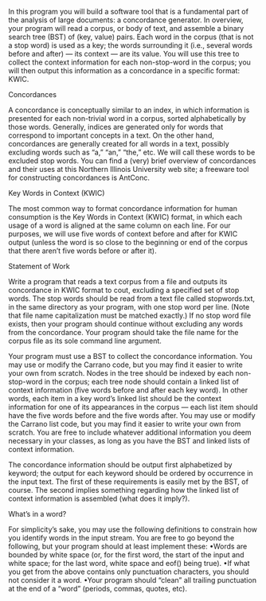 In this program you will build a software tool that is a fundamental part of the analysis of large documents: a concordance generator. In overview, your program will read a corpus, or body of text, and assemble a binary search tree (BST) of (key, value) pairs. Each word in the corpus (that is not a stop word) is used as a key; the words surrounding it (i.e., several words before and after) — its context — are its value. You will use this tree to collect the context information for each non-stop-word in the corpus; you will then output this information as a concordance in a specific format: KWIC. 

Concordances

A concordance is conceptually similar to an index, in which information is presented for each non-trivial word in a corpus, sorted alphabetically by those words. Generally, indices are generated only for words that correspond to important concepts in a text. On the other hand, concordances are generally created for all words in a text, possibly excluding words such as “a,” “an,” “the,” etc. We will call these words to be excluded stop words. You can find a (very) brief overview of concordances and their uses at this Northern Illinois University web site; a freeware tool for constructing concordances is AntConc. 



Key Words in Context (KWIC)

The most common way to format concordance information for human consumption is the Key Words in Context (KWIC) format, in which each usage of a word is aligned at the same column on each line. For our purposes, we will use five words of context before and after for KWIC output (unless the word is so close to the beginning or end of the corpus that there aren’t five words before or after it). 



Statement of Work

Write a program that reads a text corpus from a file and outputs its concordance in KWIC format to cout, excluding a specified set of stop words. The stop words should be read from a text file called stopwords.txt, in the same directory as your program, with one stop word per line. (Note that file name capitalization must be matched exactly.) If no stop word file exists, then your program should continue without excluding any words from the concordance. Your program should take the file name for the corpus file as its sole command line argument. 

Your program must use a BST to collect the concordance information. You may use or modify the Carrano code, but you may find it easier to write your own from scratch. Nodes in the tree should be indexed by each non-stop-word in the corpus; each tree node should contain a linked list of context information (five words before and after each key word). In other words, each item in a key word’s linked list should be the context information for one of its appearances in the corpus — each list item should have the five words before and the five words after. You may use or modify the Carrano list code, but you may find it easier to write your own from scratch. You are free to include whatever additional information you deem necessary in your classes, as long as you have the BST and linked lists of context information. 

The concordance information should be output first alphabetized by keyword; the output for each keyword should be ordered by occurrence in the input text. The first of these requirements is easily met by the BST, of course. The second implies something regarding how the linked list of context information is assembled (what does it imply?). 



What’s in a word?

For simplicity’s sake, you may use the following definitions to constrain how you identify words in the input stream. You are free to go beyond the following, but your program should at least implement these: 
•Words are bounded by white space (or, for the first word, the start of the input and white space; for the last word, white space and eof() being true). 
•If what you get from the above contains only punctuation characters, you should not consider it a word. 
•Your program should “clean” all trailing punctuation at the end of a “word” (periods, commas, quotes, etc).
